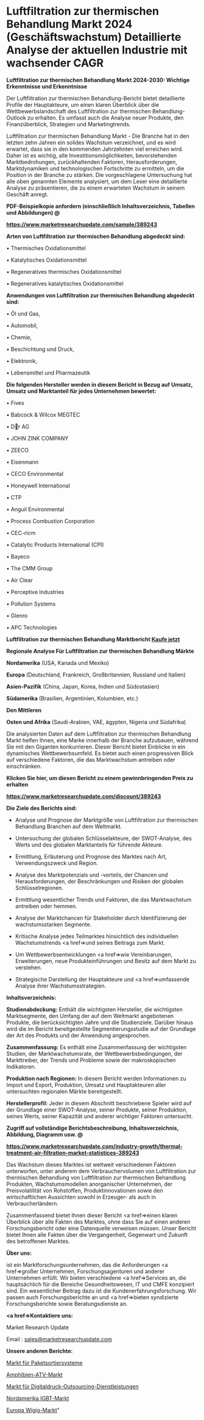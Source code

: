# Luftfiltration zur thermischen Behandlung Markt 2024 (Geschäftswachstum) Detaillierte Analyse der aktuellen Industrie mit wachsender CAGR

<strong>Luftfiltration zur thermischen Behandlung Markt 2024-2030: Wichtige Erkenntnisse und Erkenntnisse</strong>

Der Luftfiltration zur thermischen Behandlung-Bericht bietet detaillierte Profile der Hauptakteure, um einen klaren Überblick über die Wettbewerbslandschaft des Luftfiltration zur thermischen Behandlung-Outlook zu erhalten. Es umfasst auch die Analyse neuer Produkte, den Finanzüberblick, Strategien und Marketingtrends.

Luftfiltration zur thermischen Behandlung Markt - Die Branche hat in den letzten zehn Jahren ein solides Wachstum verzeichnet, und es wird erwartet, dass sie in den kommenden Jahrzehnten viel erreichen wird. Daher ist es wichtig, alle Investitionsmöglichkeiten, bevorstehenden Marktbedrohungen, zurückhaltenden Faktoren, Herausforderungen, Marktdynamiken und technologischen Fortschritte zu ermitteln, um die Position in der Branche zu stärken. Die vorgeschlagene Untersuchung hat alle oben genannten Elemente analysiert, um dem Leser eine detaillierte Analyse zu präsentieren, die zu einem erwarteten Wachstum in seinem Geschäft anregt.



<strong><b>PDF-Beispielkopie anfordern (einschließlich Inhaltsverzeichnis, Tabellen und Abbildungen) @ </b></strong>

<strong><a href=https://www.marketresearchupdate.com/sample/389243>

<strong>https://www.marketresearchupdate.com/sample/389243</u></a></strong></strong>



<strong>Arten von Luftfiltration zur thermischen Behandlung abgedeckt sind:</strong>

• Thermisches Oxidationsmittel

• Katalytisches Oxidationsmittel

• Regeneratives thermisches Oxidationsmittel

• Regeneratives katalytisches Oxidationsmittel



<strong>Anwendungen von Luftfiltration zur thermischen Behandlung abgedeckt sind:</strong>

• Öl und Gas,

• Automobil,

• Chemie,

• Beschichtung und Druck,

• Elektronik,

• Lebensmittel und Pharmazeutik



<strong>Die folgenden Hersteller werden in diesem Bericht in Bezug auf Umsatz, Umsatz und Marktanteil für jedes Unternehmen bewertet:</strong>

• Fives

• Babcock & Wilcox MEGTEC

• Dr AG

• JOHN ZINK COMPANY

• ZEECO

• Eisenmann

• CECO Environmental

• Honeywell International

• CTP

• Anguil Environmental

• Process Combustion Corporation

• CEC-ricm

• Catalytic Products International (CPI)

• Bayeco

• The CMM Group

• Air Clear

• Perceptive Industries

• Pollution Systems

• Glenro

• APC Technologies



<strong>Luftfiltration zur thermischen Behandlung Marktbericht <a href=https://www.marketresearchupdate.com/buynow/389243>Kaufe jetzt</a></strong>



<strong>Regionale Analyse Für Luftfiltration zur thermischen Behandlung Märkte</strong>



<strong>Nordamerika</strong> (USA, Kanada und Mexiko)



<strong>Europa</strong> (Deutschland, Frankreich, Großbritannien, Russland und Italien)



<strong>Asien-Pazifik</strong> (China, Japan, Korea, Indien und Südostasien)



<strong>Südamerika</strong> (Brasilien, Argentinien, Kolumbien, etc.)



<strong>Den Mittleren</strong> 

<strong>Osten und Afrika</strong> (Saudi-Arabien, VAE, ägypten, Nigeria und Südafrika)

Die analysierten Daten auf dem Luftfiltration zur thermischen Behandlung Markt helfen Ihnen, eine Marke innerhalb der Branche aufzubauen, während Sie mit den Giganten konkurrieren. Dieser Bericht bietet Einblicke in ein dynamisches Wettbewerbsumfeld. Es bietet auch einen progressiven Blick auf verschiedene Faktoren, die das Marktwachstum antreiben oder einschränken.



<strong>Klicken Sie hier, um diesen Bericht zu einem gewinnbringenden Preis zu erhalten
</strong>

<strong><a href=https://www.marketresearchupdate.com/discount/389243>https://www.marketresearchupdate.com/discount/389243</b></u></strong></a>



<strong>Die Ziele des Berichts sind:</strong>

- Analyse und Prognose der Marktgröße von Luftfiltration zur thermischen Behandlung Branchen auf dem Weltmarkt.

- Untersuchung der globalen Schlüsselakteure, der SWOT-Analyse, des Werts und des globalen Marktanteils für führende Akteure.

- Ermittlung, Erläuterung und Prognose des Marktes nach Art, Verwendungszweck und Region.

- Analyse des Marktpotenzials und -vorteils, der Chancen und Herausforderungen, der Beschränkungen und Risiken der globalen Schlüsselregionen.

- Ermittlung wesentlicher Trends und Faktoren, die das Marktwachstum antreiben oder hemmen.

- Analyse der Marktchancen für Stakeholder durch Identifizierung der wachstumsstarken Segmente.

- Kritische Analyse jedes Teilmarktes hinsichtlich des individuellen Wachstumstrends <a href=>und</a> seines Beitrags zum Markt.

- Um Wettbewerbsentwicklungen <a href=>wie</a> Vereinbarungen, Erweiterungen, neue Produkteinführungen und Besitz auf dem Markt zu verstehen.

- Strategische Darstellung der Hauptakteure und <a href=>umfas</a>sende Analyse ihrer Wachstumsstrategien.



<strong>Inhaltsverzeichnis:</strong>



<strong>Studienabdeckung:</strong> Enthält die wichtigsten Hersteller, die wichtigsten Marktsegmente, den Umfang der auf dem Weltmarkt angebotenen Produkte, die berücksichtigten Jahre und die Studienziele. Darüber hinaus wird die im Bericht bereitgestellte Segmentierungsstudie auf der Grundlage der Art des Produkts und der Anwendung angesprochen.



<strong>Zusammenfassung:</strong> Es enthält eine Zusammenfassung der wichtigsten Studien, der Marktwachstumsrate, der Wettbewerbsbedingungen, der Markttreiber, der Trends und Probleme sowie der makroskopischen Indikatoren.



<strong>Produktion nach Regionen:</strong> In diesem Bericht werden Informationen zu Import und Export, Produktion, Umsatz und Hauptakteuren aller untersuchten regionalen Märkte bereitgestellt.



<strong>Herstellerprofil:</strong> Jeder in diesem Abschnitt beschriebene Spieler wird auf der Grundlage einer SWOT-Analyse, seiner Produkte, seiner Produktion, seines Werts, seiner Kapazität und anderer wichtiger Faktoren untersucht.



<strong><b>Zugriff auf vollständige Berichtsbeschreibung, Inhaltsverzeichnis, Abbildung, Diagramm usw. @ </b></strong>

<strong><a href=https://www.marketresearchupdate.com/industry-growth/thermal-treatment-air-filtration-market-statistices-389243>https://www.marketresearchupdate.com/industry-growth/thermal-treatment-air-filtration-market-statistices-389243</a></strong>

Das Wachstum dieses Marktes ist weltweit verschiedenen Faktoren unterworfen, unter anderem dem Verbrauchervolumen von Luftfiltration zur thermischen Behandlung von Luftfiltration zur thermischen Behandlung Produkten, Wachstumsmodellen anorganischer Unternehmen, der Preisvolatilität von Rohstoffen, Produktinnovationen sowie den wirtschaftlichen Aussichten sowohl in Erzeuger- als auch in Verbraucherländern.

Zusammenfassend bietet Ihnen dieser Bericht <a href=>einen</a> klaren Überblick über alle Fakten des Marktes, ohne dass Sie auf einen anderen Forschungsbericht oder eine Datenquelle verweisen müssen. Unser Bericht bietet Ihnen alle Fakten über die Vergangenheit, Gegenwart und Zukunft des betroffenen Marktes.



<strong>Über uns:</strong>

 ist ein Marktforschungsunternehmen, das die Anforderungen <a href=>großer</a> Unternehmen, Forschungsagenturen und anderer Unternehmen erfüllt. Wir bieten verschiedene <a href=>Services</a> an, die hauptsächlich für die Bereiche Gesundheitswesen, IT und CMFE konzipiert sind. Ein wesentlicher Beitrag dazu ist die Kundenerfahrungsforschung. Wir passen auch Forschungsberichte an und <a href=>bieten</a> syndizierte Forschungsberichte sowie Beratungsdienste an.



<strong><a href=>Kontaktiere uns:</a></strong>

Market Research Update

Email : sales@marketresearchupdate.com



<strong>Unsere anderen Berichte:</strong>

<a href=https://www.linkedin.com/pulse/parcel-sorting-system-market-2023-2029-in-depth>Markt für Paketsortiersysteme</a>

<a href=https://www.linkedin.com/pulse/amphibious-atv-market-analysis-segment-region>Amphibien-ATV-Markt</a>

<a href=https://www.linkedin.com/pulse/digital-printing-outsourcing-service-market-sizing-up>Markt für Digitaldruck-Outsourcing-Dienstleistungen</a>

<a href=https://www.linkedin.com/pulse/north-america-igbt-market-2023-thriving-tremendous>Nordamerika IGBT-Markt</a>

<a href=https://www.linkedin.com/pulse/europe-wigig-market-growing-rapidly>Europa Wigig-Markt</a>"
